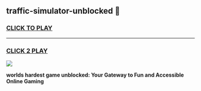 
## traffic-simulator-unblocked 👋
<h3>
<a href="https://premium.freeplayer.one?title=traffic-simulator-unblocked&ref=14F">CLICK TO PLAY</a></h3>
<hr>

<h3>
<a href="https://premium.freeplayer.one?title=traffic-simulator-unblocked&ref=14F">CLICK 2 PLAY</a>
  
</h3>

<a href="https://premium.freeplayer.one?title=traffic-simulator-unblocked&ref=12F/"><img src="https://clearcache.store/games.png"></a>


**worlds hardest game unblocked: Your Gateway to Fun and Accessible Online Gaming**
